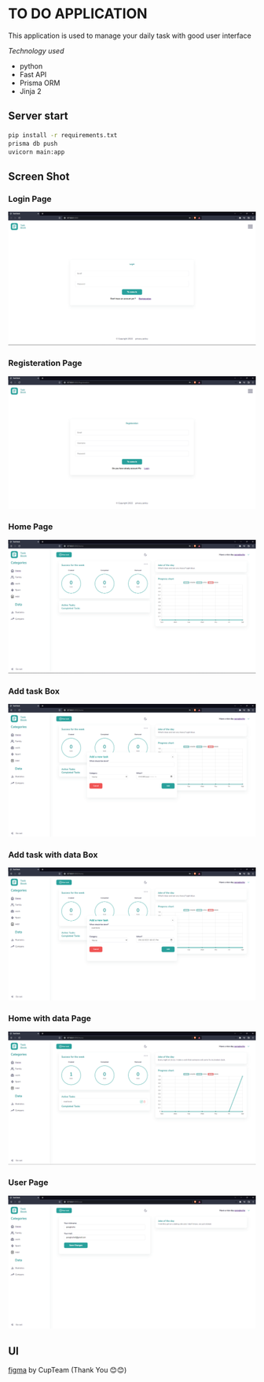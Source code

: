 # TO DO APPLICATION

This application is used to manage your daily task with good user interface

_Technology used_

- python
- Fast API
- Prisma ORM
- Jinja 2

## Server start

```bash
pip install -r requirements.txt
prisma db push
uvicorn main:app
```

## Screen Shot

### Login Page

![Login.png](https://github.com/Paragkoche/to_do_application_in_python/blob/master/screenshot/Login.png?raw=true)

### Registeration Page

![Registeration.png](https://github.com/Paragkoche/to_do_application_in_python/blob/master/screenshot/Registeration.png?raw=true)

### Home Page

![Home.png](https://github.com/Paragkoche/to_do_application_in_python/blob/master/screenshot/Home.png?raw=true)

### Add task Box

![Add_task.png](https://github.com/Paragkoche/to_do_application_in_python/blob/master/screenshot/Add_task.png?raw=true)

### Add task with data Box

![add_tesk_2.png](https://github.com/Paragkoche/to_do_application_in_python/blob/master/screenshot/add_tesk_2.png?raw=true)

### Home with data Page

![home_task.png](https://github.com/Paragkoche/to_do_application_in_python/blob/master/screenshot/home_task.png?raw=true)

### User Page

![user.png](https://github.com/Paragkoche/to_do_application_in_python/blob/master/screenshot/user.png?raw=true)

## UI

[figma](<https://www.figma.com/file/NseBH0ufJxVC8E34HpToRr/SPA-TasksBook-%5C-Todos-(Community)?node-id=112%3A9>) by CupTeam (Thank You 😊😊)
